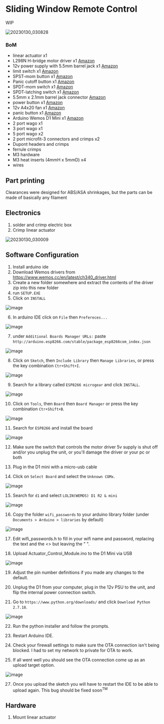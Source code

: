 # Sliding Window Remote Control
WIP

![20230130_030828](https://user-images.githubusercontent.com/25805271/215448381-5c63a3d0-f2b8-4b14-948e-479a7cd36ecd.jpg)


### BoM
* linear actuator x1
* L298N H-bridge motor driver x1 [Amazon](https://www.amazon.ca/gp/product/B07D1HP3SJ/ref=ppx_yo_dt_b_search_asin_title?ie=UTF8&psc=1)
* 12v power supply with 5.5mm barrel jack x1 [Amazon](https://www.amazon.ca/gp/product/B085ZZ86ZJ/ref=ppx_yo_dt_b_search_asin_title?ie=UTF8&psc=1)
* limit switch x1 [Amazon](https://www.amazon.ca/gp/product/B07YKH3TDR/ref=ppx_yo_dt_b_search_asin_title?ie=UTF8&psc=1)
* SPST-mom button x1 [Amazon](https://www.amazon.ca/gp/product/B07Q6C3NSN/ref=ppx_yo_dt_b_search_asin_title?ie=UTF8&psc=1)
* Panic cutoff button x1 [Amazon](https://www.amazon.ca/gp/product/B07WTL3KPB/ref=ppx_yo_dt_b_search_asin_title?ie=UTF8&psc=1)
* SPDT-mom switch x1 [Amazon](https://www.amazon.ca/gp/product/B01LYGWWHA/ref=ppx_yo_dt_b_search_asin_title?ie=UTF8&psc=1)
* SPDT-latching switch x1 [Amazon](https://www.amazon.ca/gp/product/B01BTTOEQ6/ref=ppx_yo_dt_b_search_asin_title?ie=UTF8&psc=1)
* 5.5mm x 2.1mm barrel jack connector [Amazon](https://www.amazon.ca/gp/product/B092Z6ZG3V/ref=ppx_yo_dt_b_search_asin_title?ie=UTF8&psc=1)
* power button x1 [Amazon](https://www.amazon.ca/gp/product/B08225LGRT/ref=ppx_yo_dt_b_search_asin_title?ie=UTF8&psc=1)
* 12v A4x20 fan x1 [Amazon](https://www.amazon.ca/gp/product/B071W93333/ref=ppx_yo_dt_b_search_asin_title?ie=UTF8&psc=1)
* panic button x1 [Amazon](https://www.amazon.ca/gp/product/B07WTL3KPB/ref=ppx_yo_dt_b_search_asin_title?ie=UTF8&psc=1)
* Arduino Wemos D1 Mini x1 [Amazon](https://www.amazon.ca/gp/product/B07WWFND3B/ref=ppx_yo_dt_b_search_asin_title?ie=UTF8&psc=1)
* 2 port wago x1
* 3 port wago x1
* 5 port wago x2
* 2 port microfit-3 connectors and crimps x2
* Dupont headers and crimps
* ferrule crimps
* M3 hardware
* M3 heat inserts (4mmH x 5mmD) x4
* wires

## Part printing
Clearances were designed for ABS/ASA shrinkages, but the parts can be made of basically any filament

## Electronics
1. solder and crimp electric box
2. Crimp linear actuator

![20230130_030009](https://user-images.githubusercontent.com/25805271/215446989-5598ee22-ec45-40d6-be63-3765f77d34f4.jpg)


## Software Configuration
1. Install arduino ide
2. Download  Wemos drivers from https://www.wemos.cc/en/latest/ch340_driver.html
3. Create a new folder somewhere and extract the contents of the driver zip into this new folder
4. run `SETUP.EXE`
5. Click on `INSTALL`

![image](https://user-images.githubusercontent.com/25805271/215886179-a9582b4a-5cfe-4f45-8f0e-83b2530a9946.png)

6. In arduino IDE click on `File` then `Prefereces...`

![image](https://user-images.githubusercontent.com/25805271/215887396-64f2fc23-8c67-49f5-9c80-0de3da4ef14f.png)

7. under `Additional Boards Manager URLs:` paste ```http://arduino.esp8266.com/stable/package_esp8266com_index.json```

![image](https://user-images.githubusercontent.com/25805271/215887636-b4c58f7d-9bc9-4413-918a-bbcce9718cf3.png)

8. Click on `Sketch`, then `Include Library` then `Manage Libraries`, or press the key combination `Ctr+Shift+I`.

![image](https://user-images.githubusercontent.com/25805271/215888631-48ed80e5-b5ed-4ff4-8316-0b54e8809504.png)

9. Search for a library called `ESP8266 microgear` and click `INSTALL`.

![image](https://user-images.githubusercontent.com/25805271/215889096-7229ebf6-a2e9-4927-bee7-4cbb482b37f6.png)

10. Click on `Tools`, then `Board` then `Board Manager` or press the key combination `Ctr+Shift+B`.

![image](https://user-images.githubusercontent.com/25805271/215889488-aa1a84ed-05a4-4808-8d0c-ca89f6e0da3e.png)

11. Search for `ESP8266` and install the board

![image](https://user-images.githubusercontent.com/25805271/215889716-cde856a1-789d-443a-b18e-0f3d8cea981c.png)

12. Make sure the switch that controls the motor driver 5v supply is shut off and/or you unplug the unit, or you'll damage the driver or your pc or both

13. Plug in the D1 mini with a micro-usb cable

14. Click on `Select Board` and select the `Unknown COMx`.

![image](https://user-images.githubusercontent.com/25805271/215890013-8736d73d-9cc3-4650-bce1-e54d1d2c9db6.png)

15. Search for `d1` and select `LOLIN(WEMOS) D1 R2 & mini`

![image](https://user-images.githubusercontent.com/25805271/215890358-87216288-ffab-4c58-adf7-1f4989d8c059.png)

16. Copy the folder `wifi_passwords` to your arduino library folder (under `Documents > Arduino > libraries` by default)

![image](https://user-images.githubusercontent.com/25805271/215891138-b6d8e9e7-ac1d-453c-a86b-2797787050ee.png)

17. Edit wifi_passwords.h to fill in your wifi name and password, replacing the text and the <> but leaving the " ".

18. Upload Actuator_Control_Module.ino to the D1 Mini via USB

![image](https://user-images.githubusercontent.com/25805271/215891711-b0bcb784-3c1d-4e01-a69e-24805f02641f.png)

19. Adjust the pin number definitions if you made any changes to the default. 

20. Unplug the D1 from your computer, plug in the 12v PSU to the unit, and flip the internal power connection switch.

21. Go to `https://www.python.org/downloads/` and click `Download Python 2.7.18`. 

![image](https://user-images.githubusercontent.com/25805271/215902581-49df9037-c962-4f2e-b0ed-92b99eae74a1.png)

22. Run the python installer and follow the prompts.

24. Restart Arduino IDE.

25. Check your firewall settings to make sure the OTA connection isn't being blocked. I had to set my network to private for OTA to work. 

26. If all went well you should see the OTA connection come up as an upload target option.

![image](https://user-images.githubusercontent.com/25805271/215902453-abd4cffd-6748-4490-8171-82a35d3b94c5.png)


27. Once you upload the sketch you will have to restart the IDE to be able to upload again. This bug should be fixed soon<sup>TM</sup>

## Hardware
1. Mount linear actuator

